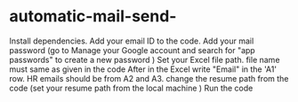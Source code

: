 # automatic-mail-send-
Install dependencies. 
Add your email ID to the code.
Add your mail password (go to Manage your Google account and search for "app passwords" to create a new password )
Set your Excel file path.
file name must same as given in the code 
After in the Excel write "Email" in the 'A1' row. HR emails should be from A2 and A3.
change the resume path from the code (set your resume path from the local machine )
Run the code 
